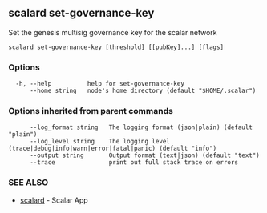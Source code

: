 ## scalard set-governance-key

Set the genesis multisig governance key for the scalar network

```
scalard set-governance-key [threshold] [[pubKey]...] [flags]
```

### Options

```
  -h, --help          help for set-governance-key
      --home string   node's home directory (default "$HOME/.scalar")
```

### Options inherited from parent commands

```
      --log_format string   The logging format (json|plain) (default "plain")
      --log_level string    The logging level (trace|debug|info|warn|error|fatal|panic) (default "info")
      --output string       Output format (text|json) (default "text")
      --trace               print out full stack trace on errors
```

### SEE ALSO

- [scalard](scalard.md) - Scalar App
